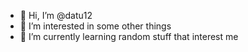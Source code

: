 - 👋 Hi, I’m @datu12
- 👀 I’m interested in some other things
- 🌱 I’m currently learning random stuff that interest me


<!---
datu12/datu12 is a ✨ special ✨ repository because its `README.md` (this file) appears on your GitHub profile.
You can click the Preview link to take a look at your changes.
--->
